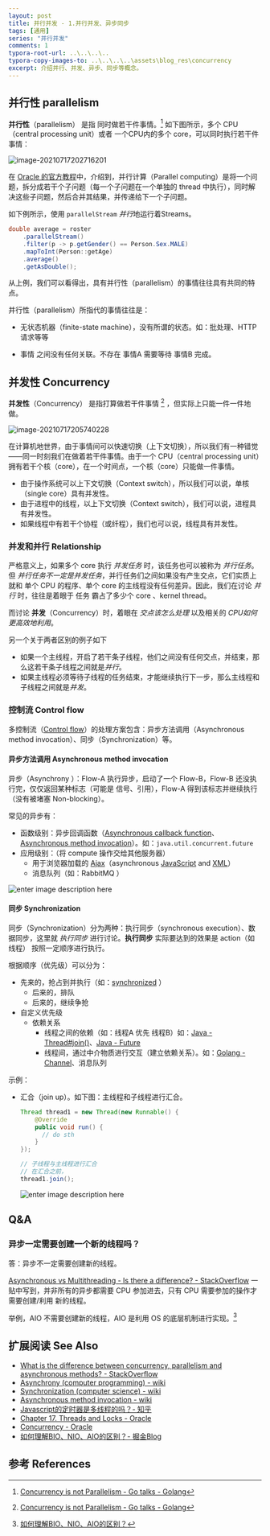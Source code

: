 ```yaml
---
layout: post
title: 并行并发 - 1.并行并发、异步同步
tags: [通用]
series: "并行并发"
comments: 1
typora-root-url: ..\..\..\..
typora-copy-images-to: ..\..\..\..\assets\blog_res\concurrency
excerpt: 介绍并行、并发、异步、同步等概念。
---
```


## 并行性 parallelism

**并行性**（parallelism） 是指 同时做若干件事情。[^1]  如下图所示，多个 CPU（central processing unit）或者 一个CPU内的多个 core，可以同时执行若干件事情：

![image-20210717202716201](/assets/blog_res/concurrency/image-20210717202716201.png)

在 [Oracle 的官方教程](https://docs.oracle.com/javase/tutorial/collections/streams/parallelism.html)中，介绍到，并行计算（Parallel computing）是将一个问题，拆分成若干个子问题（每一个子问题在一个单独的 thread 中执行），同时解决这些子问题，然后合并其结果，并传递给下一个子问题。

如下例所示，使用 `parallelStream` *并行*地运行着Streams。

```java
double average = roster
    .parallelStream()
    .filter(p -> p.getGender() == Person.Sex.MALE)
    .mapToInt(Person::getAge)
    .average()
    .getAsDouble();
```

从上例，我们可以看得出，具有并行性（parallelism）的事情往往具有共同的特点。

并行性（parallelism）所指代的事情往往是：

- 无状态机器（finite-state machine），没有所谓的状态。如：批处理、HTTP请求等等

- 事情 之间没有任何关联。不存在 事情A 需要等待 事情B 完成。

## 并发性 Concurrency

**并发性**（Concurrency） 是指打算做若干件事情 [^1] ，但实际上只能一件一件地做。

![image-20210717205740228](/assets/blog_res/concurrency/image-20210717205740228.png)

在计算机地世界，由于事情间可以快速切换（上下文切换），所以我们有一种错觉——同一时刻我们在做着若干件事情。由于一个 CPU（central processing unit）拥有若干个核（core），在一个时间点，一个核（core）只能做一件事情。

- 由于操作系统可以上下文切换（Context switch），所以我们可以说，单核（single core）具有并发性。
- 由于进程中的线程，以上下文切换（Context switch），我们可以说，进程具有并发性。
- 如果线程中有若干个协程（或纤程），我们也可以说，线程具有并发性。

### 并发和并行 Relationship

严格意义上，如果多个 core 执行 *并发任务* 时，该任务也可以被称为 *并行任务*。但 *并行任务不一定是并发任务*，并行任务们之间如果没有产生交点，它们实质上就和 单个 CPU 的程序、单个 core 的主线程没有任何差异。因此，我们在讨论 *并行* 时，往往是着眼于 任务 霸占了多少个 core 、kernel thread。

而讨论 **并发**（Concurrency）时，着眼在 *交点该怎么处理* 以及相关的 *CPU如何更高效地利用*。

另一个关于两者区别的例子如下

- 如果一个主线程，开启了若干条子线程，他们之间没有任何交点，并结束，那么这若干条子线程之间就是*并行*。
- 如果主线程必须等待子线程的任务结束，才能继续执行下一步，那么主线程和子线程之间就是*并发*。

### 控制流 Control flow

多控制流（[Control flow](https://en.wikipedia.org/wiki/Control_flow#Async)）的处理方案包含：异步方法调用（Asynchronous method invocation）、同步（Synchronization）等。

#### 异步方法调用 Asynchronous method invocation

异步（Asynchrony ）：Flow-A 执行异步，启动了一个 Flow-B，Flow-B 还没执行完，仅仅返回某种标志（可能是 信号、引用），Flow-A 得到该标志并继续执行（没有被堵塞 Non-blocking）。

常见的异步有：

- 函数级别：异步回调函数（[Asynchronous callback function](https://kyakya.icu/article/callback)、[Asynchronous method invocation](https://en.wikipedia.org/wiki/Asynchronous_method_invocation)）。如：`java.util.concurrent.future`
- 应用级别：（将 compute 操作交给其他服务器）
  - 用于浏览器加载的 [Ajax](https://en.wikipedia.org/wiki/Ajax_(programming))（asynchronous [JavaScript](https://en.wikipedia.org/wiki/JavaScript) and [XML](https://en.wikipedia.org/wiki/XML)）
  - 消息队列（如：RabbitMQ ）

![enter image description here](/assets/blog_res/concurrency/H5ysA.png)

####  同步 Synchronization

同步（Synchronization）分为两种：执行同步（synchronous execution）、数据同步，这里就 *执行同步* 进行讨论。**执行同步** 实际要达到的效果是 action（如线程） 按照一定顺序进行执行。

根据顺序（优先级）可以分为：

- 先来的，抢占到并执行（如：[synchronized](https://docs.oracle.com/javase/specs/jls/se16/html/jls-14.html#jls-14.19) ）
  - 后来的，排队
  - 后来的，继续争抢
- 自定义优先级
  - 依赖关系
    - 线程之间的依赖（如：线程A 优先 线程B）如：[Java - Thread#join()](https://docs.oracle.com/javase/tutorial/essential/concurrency/join.html)、[Java - Future](https://docs.oracle.com/en/java/javase/11/docs/api/java.base/java/util/concurrent/Future.html)
    - 线程间，通过中介物质进行交互（建立依赖关系）。如：[Golang - Channel](https://draveness.me/golang/docs/part3-runtime/ch06-concurrency/golang-channel/)、消息队列

示例：

- 汇合（join up）。如下图：主线程和子线程进行汇合。

  ```java
  Thread thread1 = new Thread(new Runnable() {
      @Override
      public void run() {
  		// do sth
      }
  });
  
  // 子线程与主线程进行汇合
  // 在汇合之前，
  thread1.join();
  ```

  ![enter image description here](/assets/blog_res/concurrency/GVMMy.png)



## Q&A

### 异步一定需要创建一个新的线程吗？

答：异步不一定需要创建新的线程。

[Asynchronous vs Multithreading - Is there a difference? - StackOverflow](https://stackoverflow.com/a/600963/4883754) 一贴中写到，并非所有的异步都需要 CPU 参加进去，只有 CPU 需要参加的操作才需要创建/利用 新的线程。

举例，AIO 不需要创建新的线程，AIO 是利用 OS 的底层机制进行实现。[^2]

## 扩展阅读 See Also

- [What is the difference between concurrency, parallelism and asynchronous methods? - StackOverflow](https://stackoverflow.com/a/48530284/4883754)   
- [Asynchrony (computer programming) - wiki](https://en.wikipedia.org/wiki/Asynchrony_(computer_programming))
- [Synchronization (computer science) - wiki](https://en.wikipedia.org/wiki/Synchronization_(computer_science))
- [Asynchronous method invocation - wiki](https://en.wikipedia.org/wiki/Asynchronous_method_invocation)
- [Javascript的定时器是多线程的吗？- 知乎](https://www.zhihu.com/question/308612651)
- [Chapter 17. Threads and Locks - Oracle](https://docs.oracle.com/javase/specs/jls/se16/html/jls-17.html)
- [Concurrency - Oracle](https://docs.oracle.com/javase/tutorial/essential/concurrency/index.html)
- [如何理解BIO、NIO、AIO的区别？- 掘金Blog]( https://juejin.cn/post/6844903985158045703)

## 参考 References

[^1]: [Concurrency is not Parallelism - Go talks - Golang](https://talks.golang.org/2012/waza.slide#8)
[^2]: [如何理解BIO、NIO、AIO的区别？](https://juejin.cn/post/6844903985158045703)
